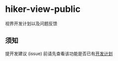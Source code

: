 # hiker-view-public
视界开发计划以及问题反馈

## 须知
提开发建议 (issue) 前请先查看该功能是否已有[开发计划](https://github.com/RebornQ/hiker-view-public/projects/1)
